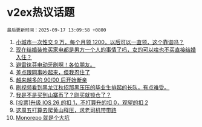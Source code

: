 # v2ex热议话题

`最后更新时间：2025-09-17 13:09:58 +0800`

1. [小城市一次性交 9 万，每个月领 1200，以后可以一直领，这个靠谱吗？](https://www.v2ex.com/t/1159752)
1. [现在结婚装修买家电都是男方一个人的事情了吗，女的可以啥也不买直接结婚入住？](https://www.v2ex.com/t/1159806)
1. [避雷徕芬电动牙刷啊！各位朋友。](https://www.v2ex.com/t/1159805)
1. [差点跟同事吵起来，但我忍住了](https://www.v2ex.com/t/1159649)
1. [越来越多的 90/00 后开始断亲](https://www.v2ex.com/t/1159817)
1. [刷视频看到黑龙江秋招那黑压压的毕业生排起的长队，有点难受。](https://www.v2ex.com/t/1159808)
1. [我是不是买到山寨币了？刚买就锁仓了？](https://www.v2ex.com/t/1159598)
1. [[投票]升级 IOS 26 的扣 1，不打算升的扣 0，观望的扣 2](https://www.v2ex.com/t/1159756)
1. [这周五打算去爬黄山释压，求老司机带带路](https://www.v2ex.com/t/1159622)
1. [Monorepo 就是个大坑](https://www.v2ex.com/t/1159728)


